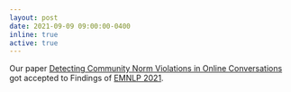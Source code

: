 ```yaml
---
layout: post
date: 2021-09-09 09:00:00-0400
inline: true
active: true
---
```

Our paper [Detecting Community Norm Violations in Online Conversations](https://aclanthology.org/2021.findings-emnlp.288.pdf) got accepted to Findings of [EMNLP 2021](https://2021.emnlp.org). 